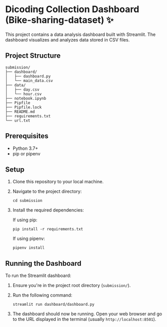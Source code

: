 # Dicoding Collection Dashboard (Bike-sharing-dataset) ✨

This project contains a data analysis dashboard built with Streamlit. The dashboard visualizes and analyzes data stored in CSV files.

## Project Structure

```
submission/
├── dashboard/
│   ├── dashboard.py
│   └── main_data.csv
├── data/
│   ├── day.csv
│   └── hour.csv
├── notebook.ipynb
├── Pipfile
├── Pipfile.lock
├── README.md
├── requirements.txt
└── url.txt
```

## Prerequisites

- Python 3.7+
- pip or pipenv

## Setup

1. Clone this repository to your local machine.

2. Navigate to the project directory:

   ```
   cd submission
   ```

3. Install the required dependencies:

   If using pip:

   ```
   pip install -r requirements.txt
   ```

   If using pipenv:

   ```
   pipenv install
   ```

## Running the Dashboard

To run the Streamlit dashboard:

1. Ensure you're in the project root directory (`submission/`).

2. Run the following command:

   ```
   streamlit run dashboard/dashboard.py
   ```

3. The dashboard should now be running. Open your web browser and go to the URL displayed in the terminal (usually `http://localhost:8501`).
